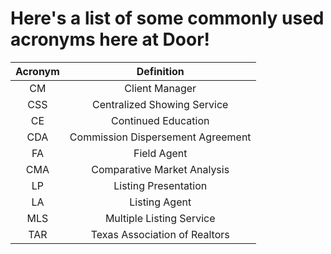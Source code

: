 # Here's a list of some commonly used acronyms here at Door!

| Acronym | Definition |
| :---: | :---: |
| CM | Client Manager |
| CSS | Centralized Showing Service |
| CE | Continued Education |
| CDA | Commission Dispersement Agreement |
| FA | Field Agent |
| CMA | Comparative Market Analysis |
| LP | Listing Presentation |
| LA | Listing Agent |
| MLS | Multiple Listing Service |
| TAR | Texas Association of Realtors |




